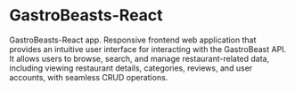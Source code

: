 # GastroBeasts-React
GastroBeasts-React app. Responsive frontend web application that provides an intuitive user interface for interacting with the GastroBeast API. It allows users to browse, search, and manage restaurant-related data, including viewing restaurant details, categories, reviews, and user accounts, with seamless CRUD operations.
